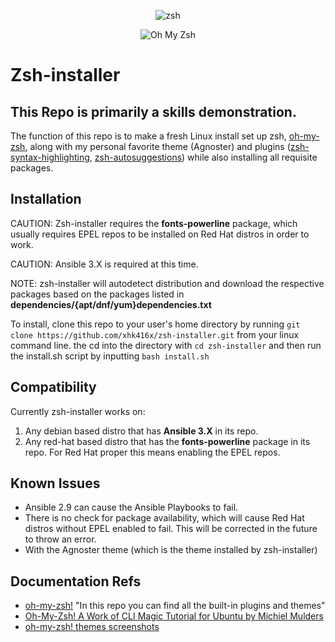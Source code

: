 <p align="center"><img src="https://zsh.sourceforge.io/Images/color_vertical_icon.png" alt="zsh"></p>
<p align="center"><img src="https://ohmyzsh.s3.amazonaws.com/omz-ansi-github.png" alt="Oh My Zsh"></p>

# Zsh-installer
## This Repo is primarily a skills demonstration. 

The function of this repo is to make a fresh Linux install set up zsh, [oh-my-zsh](https://github.com/ohmyzsh/ohmyzsh), along with my personal favorite theme (Agnoster) and plugins ([zsh-syntax-highlighting](https://github.com/zsh-users/zsh-syntax-highlighting), [zsh-autosuggestions](https://github.com/zsh-users/zsh-autosuggestions)) while also installing all requisite packages.

## Installation

CAUTION: Zsh-installer requires the **fonts-powerline** package, which usually requires EPEL repos to be installed on Red Hat distros in order to work. </p>
CAUTION: Ansible 3.X is required at this time. </p>
NOTE: zsh-installer will autodetect distribution and download the respective packages based on the packages listed in **dependencies/{apt/dnf/yum}dependencies.txt**

To install, clone this repo to your user's home directory by running ```git clone https://github.com/xhk416x/zsh-installer.git``` from your linux command line. the cd into the directory with ```cd zsh-installer``` and then run the install.sh script by inputting ```bash install.sh```

## Compatibility

Currently zsh-installer works on:
1. Any debian based distro that has **Ansible 3.X** in its repo.
2. Any red-hat based distro that has the **fonts-powerline** package in its repo. For Red Hat proper this means enabling the EPEL repos.



## Known Issues
- Ansible 2.9 can cause the Ansible Playbooks to fail. 
- There is no check for package availability, which will cause Red Hat distros without EPEL enabled to fail. This will be corrected in the future to throw an error.
- With the Agnoster theme (which is the theme installed by zsh-installer)

## Documentation Refs
- [oh-my-zsh!](https://github.com/ohmyzsh/ohmyzsh) "In this repo you can find all the built-in plugins and themes"
- [Oh-My-Zsh! A Work of CLI Magic Tutorial for Ubuntu by Michiel Mulders](https://medium.com/wearetheledger/oh-my-zsh-made-for-cli-lovers-installation-guide-3131ca5491fb)
- [oh-my-zsh! themes screenshots](https://github.com/ohmyzsh/ohmyzsh/wiki/Themes)

